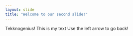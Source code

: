 ```yaml
---
layout: slide
title: "Welcome to our second slide!"
---
```

Tekknogenius! This is my text
Use the left arrow to go back!

